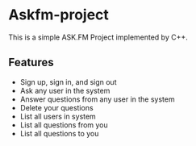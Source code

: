 # Askfm-project

This is a simple ASK.FM Project implemented by C++.

## Features
- Sign up, sign in, and sign out
- Ask any user in the system
- Answer questions from any user in the system
- Delete your questions
- List all users in system
- List all questions from you
- List all questions to you
